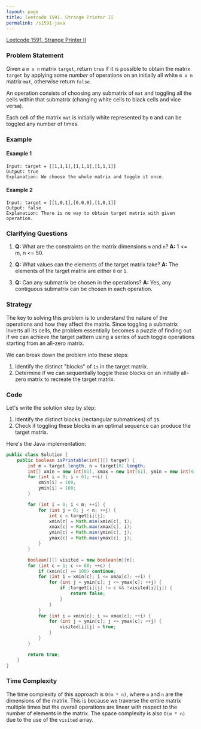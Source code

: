 ```yaml
---
layout: page
title: leetcode 1591. Strange Printer II
permalink: /s1591-java
---
```

[Leetcode 1591. Strange Printer II](https://algoadvance.github.io/algoadvance/l1591)
### Problem Statement

Given a `m x n` matrix `target`, return `true` if it is possible to obtain the matrix `target` by applying some _number_ of operations on an initially all white `m x n` matrix `mat`, otherwise return `false`.

An operation consists of choosing any submatrix of `mat` and toggling all the cells within that submatrix (changing white cells to black cells and vice versa).

Each cell of the matrix `mat` is initially white represented by `0` and can be toggled any number of times.

### Example

#### Example 1
```text
Input: target = [[1,1,1],[1,1,1],[1,1,1]]
Output: true
Explanation: We choose the whole matrix and toggle it once.
```

#### Example 2
```text
Input: target = [[1,0,1],[0,0,0],[1,0,1]]
Output: false
Explanation: There is no way to obtain target matrix with given operation.
```

### Clarifying Questions

1. **Q:** What are the constraints on the matrix dimensions `m` and `n`?
   **A:** 1 <= m, n <= 50.

2. **Q:** What values can the elements of the target matrix take?
   **A:** The elements of the target matrix are either `0` or `1`.

3. **Q:** Can any submatrix be chosen in the operations?
   **A:** Yes, any contiguous submatrix can be chosen in each operation.

### Strategy

The key to solving this problem is to understand the nature of the operations and how they affect the matrix. Since toggling a submatrix inverts all its cells, the problem essentially becomes a puzzle of finding out if we can achieve the target pattern using a series of such toggle operations starting from an all-zero matrix.

We can break down the problem into these steps:

1. Identify the distinct "blocks" of `1s` in the target matrix.
2. Determine if we can sequentially toggle these blocks on an initially all-zero matrix to recreate the target matrix.

### Code

Let's write the solution step by step:

1. Identify the distinct blocks (rectangular submatrices) of `1`s.
2. Check if toggling these blocks in an optimal sequence can produce the target matrix.

Here's the Java implementation:

```java
public class Solution {
    public boolean isPrintable(int[][] target) {
        int m = target.length, n = target[0].length;
        int[] xmin = new int[61], xmax = new int[61], ymin = new int[61], ymax = new int[61];
        for (int i = 0; i < 61; ++i) {
            xmin[i] = 100;
            ymin[i] = 100;
        }

        for (int i = 0; i < m; ++i) {
            for (int j = 0; j < n; ++j) {
                int c = target[i][j];
                xmin[c] = Math.min(xmin[c], i);
                xmax[c] = Math.max(xmax[c], i);
                ymin[c] = Math.min(ymin[c], j);
                ymax[c] = Math.max(ymax[c], j);
            }
        }

        boolean[][] visited = new boolean[m][n];
        for (int c = 1; c <= 60; ++c) {
            if (xmin[c] == 100) continue;
            for (int i = xmin[c]; i <= xmax[c]; ++i) {
                for (int j = ymin[c]; j <= ymax[c]; ++j) {
                    if (target[i][j] != c && !visited[i][j]) {
                        return false;
                    }
                }
            }
            for (int i = xmin[c]; i <= xmax[c]; ++i) {
                for (int j = ymin[c]; j <= ymax[c]; ++j) {
                    visited[i][j] = true;
                }
            }
        }

        return true;
    }
}
```

### Time Complexity

The time complexity of this approach is `O(m * n)`, where `m` and `n` are the dimensions of the matrix. This is because we traverse the entire matrix multiple times but the overall operations are linear with respect to the number of elements in the matrix. The space complexity is also `O(m * n)` due to the use of the `visited` array.